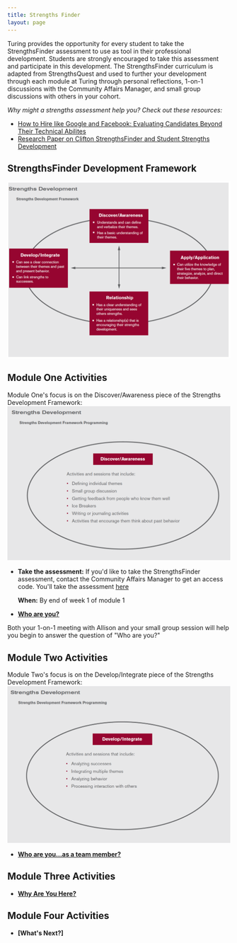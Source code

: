```yaml
---
title: Strengths Finder
layout: page
---
```


Turing provides the opportunity for every student to take the StrengthsFinder assessment to use as tool in their professional development. Students are strongly encouraged to take this assessment and participate in this development. The StrengthsFinder curriculum is adapted from StrengthsQuest and used to further your development through each module at Turing through personal reflections, 1-on-1 discussions with the Community Affairs Manager, and small group discussions with others in your cohort.

*Why might a strengths assessment help you? Check out these resources:*

* [How to Hire like Google and Facebook: Evaluating Candidates Beyond Their Technical Abilites](http://www.forbes.com/sites/ashoka/2014/04/15/how-to-hire-like-google-and-facebook-evaluating-candidates-beyond-their-technical-ability/#d8f2a234f156)
* [Research Paper on Clifton StrengthsFinder and Student Strengths Development](../files/The_Clifton_StrengthsFinder_and_Student_Strengths_Development.pdf)

## StrengthsFinder Development Framework
![StrengthsDevelopment](../images/StrengthsDevelopment.png)

## Module One Activities
Module One's focus is on the Discover/Awareness piece of the Strengths Development Framework:
![Discover-Awareness](../images/Discover-Awareness.png)

* **Take the assessment:** If you'd like to take the StrengthsFinder assessment, contact the Community Affairs Manager to get an access code. You'll take the assessment [here](http://www.strengthsquest.com/home.aspx)

  **When:** By end of week 1 of module 1

* **[Who are you?]()**

Both your 1-on-1 meeting with Allison and your small group session will help you begin to answer the question of "Who are you?"

## Module Two Activities
Module Two's focus is on the Develop/Integrate piece of the Strengths Development Framework:
![develop_integrate](../images/develop_integrate.png)

* **[Who are you...as a team member?](mod2_strengthsfinder_small_group)**

## Module Three Activities

* **[Why Are You Here?](mod3_strengthsfinder_small_group)**

## Module Four Activities

* **[What's Next?]**
